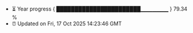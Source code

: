 - ⏳ Year progress { ███████████████████████▁▁▁▁▁▁▁ } 79.34 %
- ⏰ Updated on Fri, 17 Oct 2025 14:23:46 GMT

